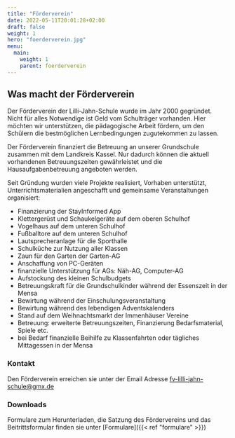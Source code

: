 ```yaml
---
title: "Förderverein"
date: 2022-05-11T20:01:28+02:00
draft: false
weight: 1
hero: "foerderverein.jpg"
menu:
  main:
    weight: 1
    parent: foerderverein
---
```


## Was macht der Förderverein

Der Förderverein der Lilli-Jahn-Schule wurde im Jahr 2000 gegründet. Nicht für alles Notwendige ist Geld vom Schulträger vorhanden. Hier möchten wir unterstützen, die pädagogische Arbeit fördern, um den Schülern die bestmöglichen Lernbedingungen zugutekommen zu lassen.

Der Förderverein finanziert die Betreuung an unserer Grundschule zusammen mit dem Landkreis Kassel. Nur dadurch können die aktuell vorhandenen Betreuungszeiten gewährleistet und die Hausaufgabenbetreuung angeboten werden.

Seit Gründung wurden viele Projekte realisiert, Vorhaben unterstützt, Unterrichtsmaterialien angeschafft und gemeinsame Veranstaltungen organisiert:

- Finanzierung der StayInformed App
- Klettergerüst und Schaukelgeräte auf dem oberen Schulhof
- Vogelhaus auf dem unteren Schulhof
- Fußballtore auf dem unteren Schulhof
- Lautsprecheranlage für die Sporthalle
- Schulküche zur Nutzung aller Klassen
- Zaun für den Garten der Garten-AG
- Anschaffung von PC-Geräten
- finanzielle Unterstützung für AGs: Näh-AG, Computer-AG
- Aufstockung des kleinen Schulbudgets
- Betreuungskraft für die Grundschulkinder während der Essenszeit in der Mensa
- Bewirtung während der Einschulungsveranstaltung
- Bewirtung während des lebendigen Adventskalenders
- Stand auf dem Weihnachtsmarkt der Immenhäuser Vereine
- Betreuung: erweiterte Betreuungszeiten, Finanzierung Bedarfsmaterial, Spiele etc.
- bei Bedarf finanzielle Beihilfe zu Klassenfahrten oder tägliches Mittagessen in der Mensa

### Kontakt

Den Förderverein erreichen sie unter der Email Adresse <a href="mailto:fv-lilli-jahn-schule@gmx.de" class="text-break"><i data-feather="mail"></i>fv-lilli-jahn-schule@gmx.de</a>

### Downloads

Formulare zum Herunterladen, die Satzung des Fördervereins und das Beitrittsformular finden sie unter [Formulare]({{< ref "formulare" >}})

